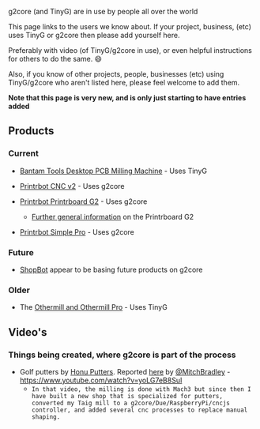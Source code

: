 g2core (and TinyG) are in use by people all over the world

This page links to the users we know about.  If your project, business, (etc) uses TinyG or g2core then please add yourself here.

Preferably with video (of TinyG/g2core in use), or even helpful instructions for others to do the same. :smile:

Also, if you know of other projects, people, businesses (etc) using TinyG/g2core who aren't listed here, please feel welcome to add them.

**Note that this page is very new, and is only just starting to have entries added**

## Products

### Current

* [Bantam Tools Desktop PCB Milling Machine](https://www.bantamtools.com/pages/products) - Uses TinyG

* [Printrbot CNC v2](https://printrbot.com/shop/printrbot-cnc-v2-bare-bones-beta-kit/) - Uses g2core
* [Printrbot Printrboard G2](https://printrbot.com/shop/printrboard-g2/) - Uses g2core
  * [Further general information](https://printrbot.com/2018/04/08/printrboard-g2-general-information/) on the Printrboard G2
* [Printrbot Simple Pro](https://printrbot.com/new-simple-pro/) - Uses g2core

### Future

* [ShopBot](http://www.shopbottools.com/mApplications/developers.htm) appear to be basing future products on g2core

### Older

* The [Othermill and Othermill Pro](https://www.bantamtools.com/pages/products) - Uses TinyG


## Video's

### Things being created, where g2core is part of the process

* Golf putters by [Honu Putters](https://www.honuputters.com).  Reported [here](https://github.com/synthetos/g2/issues/296#issuecomment-381199892) by [@MitchBradley](https://github.com/MitchBradley) - https://www.youtube.com/watch?v=yoLG7eB8SuI
  * `In that video, the milling is done with Mach3 but since then I have built a new shop that is specialized for putters, converted my Taig mill to a g2core/Due/RaspberryPi/cncjs controller, and added several cnc processes to replace manual shaping.`